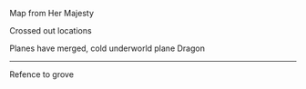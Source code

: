 Map from Her Majesty

Crossed out locations

Planes have merged, cold underworld plane
Dragon

---
Refence to grove